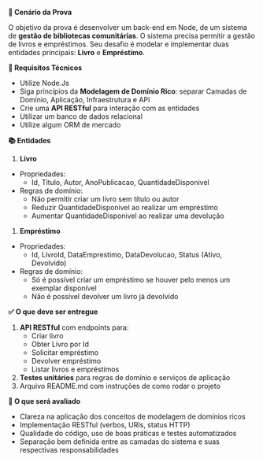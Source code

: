 **💼 Cenário da Prova**

O objetivo da prova é desenvolver um back-end em Node, de um sistema de **gestão de bibliotecas comunitárias**. O sistema precisa permitir a gestão de livros e empréstimos. Seu desafio é modelar e implementar duas entidades principais: **Livro** e **Empréstimo**.

**🚩 Requisitos Técnicos**

- Utilize Node.Js
- Siga princípios da **Modelagem de Domínio Rico**: separar Camadas de Domínio, Aplicação, Infraestrutura e API
- Crie uma **API RESTful** para interação com as entidades
- Utilizar um banco de dados relacional
- Utilize algum ORM de mercado

**📚 Entidades**

1. **Livro**
- Propriedades:
    - Id, Titulo, Autor, AnoPublicacao, QuantidadeDisponivel
- Regras de domínio:
    - Não permitir criar um livro sem título ou autor
    - Reduzir QuantidadeDisponivel ao realizar um empréstimo
    - Aumentar QuantidadeDisponivel ao realizar uma devolução
1. **Empréstimo**
- Propriedades:
    - Id, LivroId, DataEmprestimo, DataDevolucao, Status (Ativo, Devolvido)
- Regras de domínio:
    - Só é possível criar um empréstimo se houver pelo menos um exemplar disponível
    - Não é possível devolver um livro já devolvido

**✅ O que deve ser entregue**

1. **API RESTful** com endpoints para:
    - Criar livro
    - Obter Livro por Id
    - Solicitar empréstimo
    - Devolver empréstimo
    - Listar livros e empréstimos
2. **Testes unitários** para regras de domínio e serviços de aplicação
3. Arquivo README.md com instruções de como rodar o projeto

**🧠 O que será avaliado**

- Clareza na aplicação dos conceitos de modelagem de domínios ricos
- Implementação RESTful (verbos, URIs, status HTTP)
- Qualidade do código, uso de boas práticas e testes automatizados
- Separação bem definida entre as camadas do sistema e suas respectivas responsabilidades